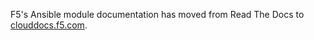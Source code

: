 <meta http-equiv="refresh" content="0; url=http://clouddocs.f5.com/products/orchestration/ansible/devel">

F5's Ansible module documentation has moved from Read The Docs to [clouddocs.f5.com](http://clouddocs.f5.com/products/orchestration/ansible/devel).
